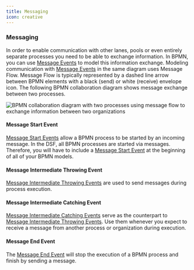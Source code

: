 ```yaml
---
title: Messaging
icon: creative
---
```



### Messaging

In order to enable communication with other lanes, pools or even entirely separate processes you need to be able to exchange information. In BPMN, you can use [Message Events](https://docs.camunda.org/manual/7.20/reference/bpmn20/events/message-events/) to model this information exchange. Modeling communication with [Message Events](https://docs.camunda.org/manual/7.20/reference/bpmn20/events/message-events/) in the same diagram uses Message Flow. Message Flow is typically represented by a dashed line arrow between BPMN elements with a black (send) or white (receive) envelope icon. The following BPMN collaboration diagram shows message exchange between two processes.

![BPMN collaboration diagram with two processes using message flow to exchange information between two organizations](/photos/developer-documentation/exercise3_message_flow.svg)

#### Message Start Event

[Message Start Events](https://docs.camunda.org/manual/7.20/reference/bpmn20/events/message-events/#message-start-event) allow a BPMN process to be started by an incoming message. In the DSF, all BPMN processes are started via messages. Therefore, you will have to include a [Message Start Event](https://docs.camunda.org/manual/7.20/reference/bpmn20/events/message-events/#message-start-event) at the beginning of all of your BPMN models.

#### Message Intermediate Throwing Event
[Message Intermediate Throwing Events](https://docs.camunda.org/manual/7.20/reference/bpmn20/events/message-events/#message-intermediate-throwing-event) are used to send messages during process execution.

#### Message Intermediate Catching Event
[Message Intermediate Catching Events](https://docs.camunda.org/manual/7.20/reference/bpmn20/events/message-events/#message-intermediate-catching-event) serve as the counterpart to [Message Intermediate Throwing Events](messaging.md#message-intermediate-throwing-event). Use them whenever you expect to receive a message from another process or organization during execution.

#### Message End Event
The [Message End Event](https://docs.camunda.org/manual/7.20/reference/bpmn20/events/message-events/#message-end-event) will stop the execution of a BPMN process and finish by sending a message.